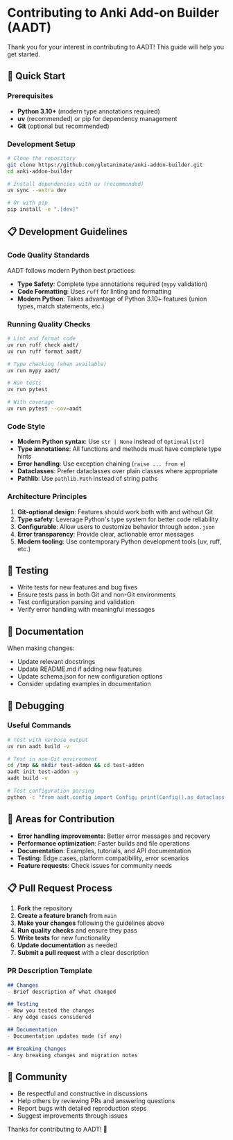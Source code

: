# Contributing to Anki Add-on Builder (AADT)

Thank you for your interest in contributing to AADT! This guide will help you get started.

## 🚀 Quick Start

### Prerequisites

- **Python 3.10+** (modern type annotations required)
- **uv** (recommended) or pip for dependency management
- **Git** (optional but recommended)

### Development Setup

```bash
# Clone the repository
git clone https://github.com/glutanimate/anki-addon-builder.git
cd anki-addon-builder

# Install dependencies with uv (recommended)
uv sync --extra dev

# Or with pip
pip install -e ".[dev]"
```

## 📋 Development Guidelines

### Code Quality Standards

AADT follows modern Python best practices:

- **Type Safety**: Complete type annotations required (`mypy` validation)
- **Code Formatting**: Uses `ruff` for linting and formatting
- **Modern Python**: Takes advantage of Python 3.10+ features (union types, match statements, etc.)

### Running Quality Checks

```bash
# Lint and format code
uv run ruff check aadt/
uv run ruff format aadt/

# Type checking (when available)
uv run mypy aadt/

# Run tests
uv run pytest

# With coverage
uv run pytest --cov=aadt
```

### Code Style

- **Modern Python syntax**: Use `str | None` instead of `Optional[str]`
- **Type annotations**: All functions and methods must have complete type hints
- **Error handling**: Use exception chaining (`raise ... from e`)
- **Dataclasses**: Prefer dataclasses over plain classes where appropriate
- **Pathlib**: Use `pathlib.Path` instead of string paths

### Architecture Principles

1. **Git-optional design**: Features should work both with and without Git
2. **Type safety**: Leverage Python's type system for better code reliability
3. **Configurable**: Allow users to customize behavior through `addon.json`
4. **Error transparency**: Provide clear, actionable error messages
5. **Modern tooling**: Use contemporary Python development tools (uv, ruff, etc.)

## 🧪 Testing

- Write tests for new features and bug fixes
- Ensure tests pass in both Git and non-Git environments
- Test configuration parsing and validation
- Verify error handling with meaningful messages

## 📝 Documentation

When making changes:

- Update relevant docstrings
- Update README.md if adding new features
- Update schema.json for new configuration options
- Consider updating examples in documentation

## 🔧 Debugging

### Useful Commands

```bash
# Test with verbose output
uv run aadt build -v

# Test in non-Git environment
cd /tmp && mkdir test-addon && cd test-addon
aadt init test-addon -y
aadt build -v

# Test configuration parsing
python -c "from aadt.config import Config; print(Config().as_dataclass())"
```

## 🎯 Areas for Contribution

- **Error handling improvements**: Better error messages and recovery
- **Performance optimization**: Faster builds and file operations
- **Documentation**: Examples, tutorials, and API documentation
- **Testing**: Edge cases, platform compatibility, error scenarios
- **Feature requests**: Check issues for community needs

## 📋 Pull Request Process

1. **Fork** the repository
2. **Create a feature branch** from `main`
3. **Make your changes** following the guidelines above
4. **Run quality checks** and ensure they pass
5. **Write tests** for new functionality
6. **Update documentation** as needed
7. **Submit a pull request** with a clear description

### PR Description Template

```markdown
## Changes
- Brief description of what changed

## Testing
- How you tested the changes
- Any edge cases considered

## Documentation
- Documentation updates made (if any)

## Breaking Changes
- Any breaking changes and migration notes
```

## 🤝 Community

- Be respectful and constructive in discussions
- Help others by reviewing PRs and answering questions
- Report bugs with detailed reproduction steps
- Suggest improvements through issues

Thanks for contributing to AADT! 🎉